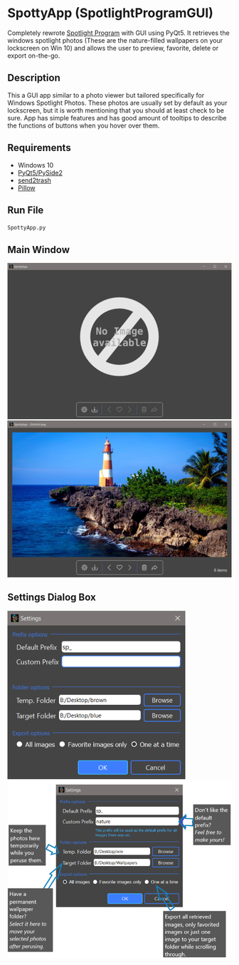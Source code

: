 # SpottyApp (SpotlightProgramGUI)
 Completely rewrote [Spotlight Program](https://github.com/CHR-onicles/SpotlightProgram) with GUI using PyQt5.
It retrieves the windows spotlight photos (These are the nature-filled wallpapers on your lockscreen on Win 10)
and allows the user to preview, favorite, delete or export on-the-go.

## Description
This a GUI app similar to a photo viewer but tailored specifically for Windows Spotlight Photos. These photos are usually
set by default as your lockscreen, but it is worth mentioning that you should at least check to be sure. App has simple
features and has good amount of tooltips to describe the functions of buttons when you hover over them.

## Requirements
* Windows 10
* [PyQt5/PySide2](https://pypi.org/project/PyQt5/)
* [send2trash](https://pypi.org/project/Send2Trash/)
* [Pillow](https://pypi.org/project/Pillow/)

## Run File
`SpottyApp.py`

## Main Window
<img src="screenshots/1.png" width = 800>
<img src="screenshots/2.png" width = 800>

## Settings Dialog Box
<img src="screenshots/3.png" width = 400>
<img src="screenshots/5.png" width = 600>






